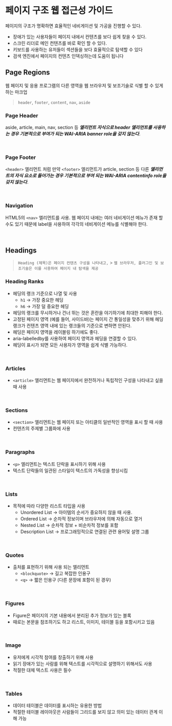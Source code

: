 # 페이지 구조 웹 접근성 가이드

페이지의 구조가 명확하면 효율적인 네비게이션 및 가공을 진행할 수 있다.

- 장애가 있는 사용자들이 페이지 내에서 컨텐츠를 보다 쉽게 찾을 수 있다.
- 스크린 리더로 메인 컨텐츠를 바로 확인 할 수 있다.
- 키보드를 사용하는 유저들이 섹션들을 보다 효율적으로 탐색할 수 있다
- 검색 엔진에서 페이지의 컨텐츠 인덱싱하는데 도움이 됩니다

## Page Regions

웹 페이지 및 응용 프로그램의 다른 영역을 웹 브라우저 및 보조기술로 식별 할 수 있게 하는 마크업

> `header`, `footer`, `content`, `nav`, `aside`

### Page Header

aside, article, main, nav, section 등 **_엘리먼트 자식으로 header 엘리먼트를 사용하는 경우 기본적으로 부여가 되는 WAI-ARIA banner role을 갖지 않는다_**.

<br/>

### Page Footer

`<header>` 엘리먼트 처럼 만약 `<footer>` 엘리먼트가 article, section 등 다른 **_엘리먼트의 자식 요소로 들어가는 경우 기본적으로 부여 되는 WAI-ARIA contentinfo role을 갖지 않는다_**.

<br/>

### Navigation

HTML5의 `<nav>` 엘리먼트를 사용. 웹 페이지 내에는 여러 네비게이션 메뉴가 존재 할 수도 있기 때문에 label을 사용하여 각각의 네비게이션 메뉴를 식별해야 한다.

<Br/>

## Headings

> `Heading (제목)은 페이지 컨텐츠 구성을 나타내고,` > `웹 브라우저, 플러그인 및 보조기술은 이를 사용하여 페이지 내 탐색을 제공`

### Heading Ranks

- 헤딩의 랭크 기준으로 나열 및 사용
  - `h1` → 가장 중요한 헤딩
  - `h6` → 가장 덜 중요한 헤딩
- 헤딩의 랭크를 무시하거나 건너 뛰는 것은 혼란을 야기하기에 최대한 피해야 한다.
- 고정된 페이지 영역 (예를 들어, 사이드바)는 페이지 간 통일성을 맞추기 위해 헤딩 랭크가 컨텐츠 영역 내에 있는 랭크들의 기준으로 변하면 안된다.
- 헤딩은 페이지 영역을 레이블링 하기에도 좋다.
- aria-labelledby를 사용하여 페이지 영역과 헤딩을 연결할 수 있다.
- 헤딩이 표시가 되면 모든 사용자가 영역을 쉽게 식별 가능하다.

<br/>

### Articles

- `<article>` 엘리먼트는 웹 페이지에서 완전하거나 독립적인 구성을 나타내고 싶을 때 사용

<br/>

### Sections

- `<section>` 엘리먼트는 웹 페이지 또는 아티클의 일반적인 영역을 표시 할 때 사용
- 컨텐츠의 주제별 그룹화에 사용

<br/>

### Paragraphs

- `<p>` 엘리먼트는 텍스트 단락을 표시하기 위해 사용
- 텍스트 단락들의 일관된 스타일이 텍스트의 가독성을 향상시킴

<br/>

### Lists

- 목적에 따라 다양한 리스트 타입을 사용
  - Unordered List → 아이템의 순서가 중요하지 않을 때 사용.
  - Ordered List → 순차적 정보이며 브라우저에 의해 자동으로 열거
  - Nested List → 순차적 정보 + 비순차적 정보를 포함
  - Description List → 프로그래밍적으로 연결된 관련 용어및 설명 그룹

<br/>

### Quotes

- 출처를 표현하기 위해 사용 되는 엘리먼트
  - `<blockquote>` → 길고 복잡한 인용구
  - `<q>` → 짧은 인용구 (다른 문장에 포함이 된 경우)

<br/>

### Figures

- Figure은 페이지의 기본 내용에서 분리된 추가 정보가 있는 블록
- 때로는 본문을 참조하기도 하고 리스트, 이미지, 테이블 등을 포함시키고 있음

<br/>

### Image

- 유저에게 시각적 참여를 창출하기 위해 사용
- 읽기 장애가 있는 사람를 위해 텍스트를 시각적으로 설명하기 위해서도 사용
- 적절한 대체 텍스트 사용은 필수

<br/>

### Tables

- 데이터 테이블은 데이터를 표시하는 유용한 방법
- 적절한 테이블 레이아웃은 사람들이 그리드를 보지 않고 의미 있는 데이터 관계 이해 가능
